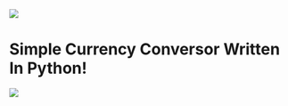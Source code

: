<image src="public_domain.png">

# Simple Currency Conversor Written In Python!

<image src="screenshot.png">

